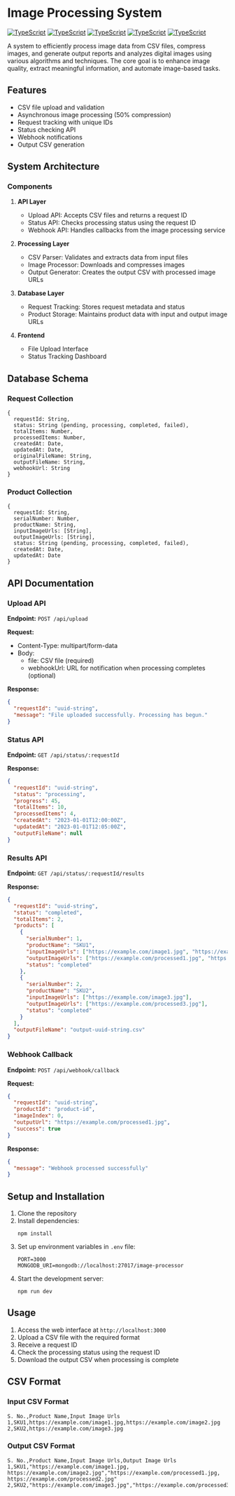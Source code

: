# Image Processing System
[![TypeScript](https://img.shields.io/badge/JavaScript-5.5.3-blue.svg)](https://www.javascriptlang.org/)
[![TypeScript](https://img.shields.io/badge/TypeScript-5.5.3-blue.svg)](https://www.typescriptlang.org/)
[![TypeScript](https://img.shields.io/badge/TypeScript-5.5.3-blue.svg)](https://www.typescriptlang.org/)
[![TypeScript](https://img.shields.io/badge/TypeScript-5.5.3-blue.svg)](https://www.typescriptlang.org/)
[![TypeScript](https://img.shields.io/badge/TypeScript-5.5.3-blue.svg)](https://www.typescriptlang.org/)



A system to efficiently process image data from CSV files, compress images, and generate output reports and analyzes digital images using various algorithms and techniques. The core goal is to enhance image quality, extract meaningful information, and automate image-based tasks. 

## Features

- CSV file upload and validation
- Asynchronous image processing (50% compression)
- Request tracking with unique IDs
- Status checking API
- Webhook notifications
- Output CSV generation

## System Architecture

### Components

1. **API Layer**
   - Upload API: Accepts CSV files and returns a request ID
   - Status API: Checks processing status using the request ID
   - Webhook API: Handles callbacks from the image processing service

2. **Processing Layer**
   - CSV Parser: Validates and extracts data from input files
   - Image Processor: Downloads and compresses images
   - Output Generator: Creates the output CSV with processed image URLs

3. **Database Layer**
   - Request Tracking: Stores request metadata and status
   - Product Storage: Maintains product data with input and output image URLs

4. **Frontend**
   - File Upload Interface
   - Status Tracking Dashboard

## Database Schema

### Request Collection

```
{
  requestId: String,
  status: String (pending, processing, completed, failed),
  totalItems: Number,
  processedItems: Number,
  createdAt: Date,
  updatedAt: Date,
  originalFileName: String,
  outputFileName: String,
  webhookUrl: String
}
```

### Product Collection

```
{
  requestId: String,
  serialNumber: Number,
  productName: String,
  inputImageUrls: [String],
  outputImageUrls: [String],
  status: String (pending, processing, completed, failed),
  createdAt: Date,
  updatedAt: Date
}
```

## API Documentation

### Upload API

**Endpoint:** `POST /api/upload`

**Request:**
- Content-Type: multipart/form-data
- Body:
  - file: CSV file (required)
  - webhookUrl: URL for notification when processing completes (optional)

**Response:**
```json
{
  "requestId": "uuid-string",
  "message": "File uploaded successfully. Processing has begun."
}
```

### Status API

**Endpoint:** `GET /api/status/:requestId`

**Response:**
```json
{
  "requestId": "uuid-string",
  "status": "processing",
  "progress": 45,
  "totalItems": 10,
  "processedItems": 4,
  "createdAt": "2023-01-01T12:00:00Z",
  "updatedAt": "2023-01-01T12:05:00Z",
  "outputFileName": null
}
```

### Results API

**Endpoint:** `GET /api/status/:requestId/results`

**Response:**
```json
{
  "requestId": "uuid-string",
  "status": "completed",
  "totalItems": 2,
  "products": [
    {
      "serialNumber": 1,
      "productName": "SKU1",
      "inputImageUrls": ["https://example.com/image1.jpg", "https://example.com/image2.jpg"],
      "outputImageUrls": ["https://example.com/processed1.jpg", "https://example.com/processed2.jpg"],
      "status": "completed"
    },
    {
      "serialNumber": 2,
      "productName": "SKU2",
      "inputImageUrls": ["https://example.com/image3.jpg"],
      "outputImageUrls": ["https://example.com/processed3.jpg"],
      "status": "completed"
    }
  ],
  "outputFileName": "output-uuid-string.csv"
}
```

### Webhook Callback

**Endpoint:** `POST /api/webhook/callback`

**Request:**
```json
{
  "requestId": "uuid-string",
  "productId": "product-id",
  "imageIndex": 0,
  "outputUrl": "https://example.com/processed1.jpg",
  "success": true
}
```

**Response:**
```json
{
  "message": "Webhook processed successfully"
}
```

## Setup and Installation

1. Clone the repository
2. Install dependencies:
   ```
   npm install
   ```
3. Set up environment variables in `.env` file:
   ```
   PORT=3000
   MONGODB_URI=mongodb://localhost:27017/image-processor
   ```
4. Start the development server:
   ```
   npm run dev
   ```

## Usage

1. Access the web interface at `http://localhost:3000`
2. Upload a CSV file with the required format
3. Receive a request ID
4. Check the processing status using the request ID
5. Download the output CSV when processing is complete

## CSV Format

### Input CSV Format

```
S. No.,Product Name,Input Image Urls
1,SKU1,https://example.com/image1.jpg,https://example.com/image2.jpg
2,SKU2,https://example.com/image3.jpg
```

### Output CSV Format

```
S. No.,Product Name,Input Image Urls,Output Image Urls
1,SKU1,"https://example.com/image1.jpg, https://example.com/image2.jpg","https://example.com/processed1.jpg, https://example.com/processed2.jpg"
2,SKU2,"https://example.com/image3.jpg","https://example.com/processed3.jpg"
```
